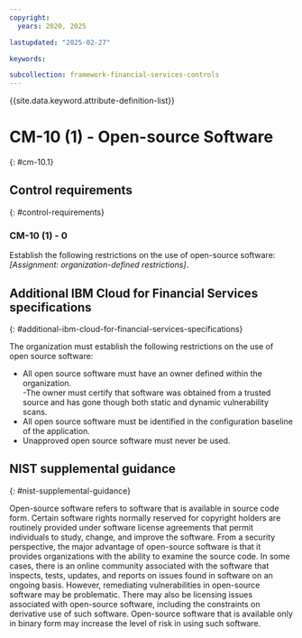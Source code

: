 ```yaml
---
copyright:
  years: 2020, 2025

lastupdated: "2025-02-27"

keywords:

subcollection: framework-financial-services-controls
---
```


{{site.data.keyword.attribute-definition-list}}

# CM-10 (1) -  Open-source Software
{: #cm-10.1}

## Control requirements
{: #control-requirements}



### CM-10 (1) - 0


Establish the following restrictions on the use of open-source software: _[Assignment: organization-defined restrictions]_.






## Additional IBM Cloud for Financial Services specifications
{: #additional-ibm-cloud-for-financial-services-specifications}

The organization must establish the following restrictions on the use of open source software: 
- All open source software must have an owner defined within the organization.  
-The owner must certify that software was obtained from a trusted source and has gone though both static and dynamic vulnerability scans.
- All open source software must be identified in the configuration baseline of the application.
- Unapproved open source software must never be used.







## NIST supplemental guidance
{: #nist-supplemental-guidance}

Open-source software refers to software that is available in source code form. Certain software rights normally reserved for copyright holders are routinely provided under software license agreements that permit individuals to study, change, and improve the software. From a security perspective, the major advantage of open-source software is that it provides organizations with the ability to examine the source code. In some cases, there is an online community associated with the software that inspects, tests,  updates, and reports on issues found in software on an ongoing basis. However, remediating vulnerabilities in open-source software may be problematic. There may also be licensing issues associated with open-source software, including the constraints on derivative use of such software. Open-source software that is available only in binary form may increase the level of risk in using such software.
